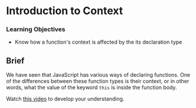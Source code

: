 # Introduction to Context

### Learning Objectives

- Know how a function's context is affected by the its declaration type

## Brief

We have seen that JavaScript has various ways of declaring functions. One of the differences between these function types is their context, or in other words, what the value of the keyword `this` is inside the function body.

Watch [this video](https://www.youtube.com/watch?v=tbRQ57Yrsxw&feature=youtu.be) to develop your understanding.
